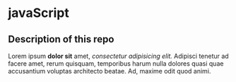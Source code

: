 # javaScript

## Description of this repo

Lorem ipsum **dolor sit** amet, *consectetur adipisicing elit.* Adipisci tenetur ad facere amet, rerum quisquam, temporibus harum nulla dolores quasi quae accusantium voluptas architecto beatae. Ad, maxime odit quod animi.